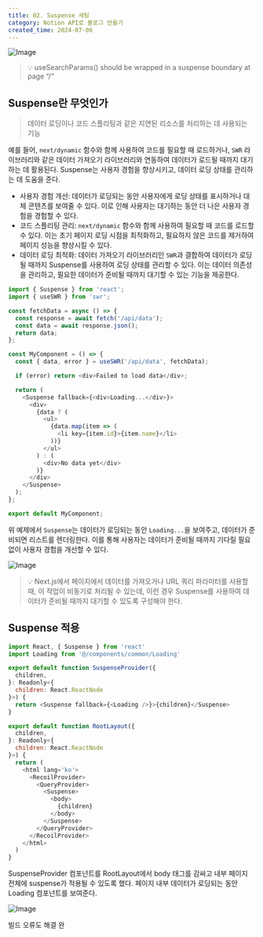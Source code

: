 ```yaml
---
title: 02. Suspense 세팅
category: Notion API로 블로그 만들기
created_time: 2024-07-06
---
```


![Image](https://boiling-politician-9bc.notion.site/image/https%3A%2F%2Fprod-files-secure.s3.us-west-2.amazonaws.com%2F420927ef-2057-4e77-b9b7-d7005a1db0dd%2F7cdfb220-b6f4-44e6-bff9-69a8b660e061%2Fdb7f4d1291c49f41fbb7d2bfa667065a.jpg?table=block&id=7fca3369-4cd5-439e-96d7-3b604a9fa69c&cache=v2)


> 💡 useSearchParams() should be wrapped in a suspense boundary at page “/”


## Suspense란 무엇인가


> 데이터 로딩이나 코드 스플리팅과 같은 지연된 리소스를 처리하는 데 사용되는 기능


예를 들어, `next/dynamic` 함수와 함께 사용하여 코드를 필요할 때 로드하거나, `SWR` 라이브러리와 같은 데이터 가져오기 라이브러리와 연동하여 데이터가 로드될 때까지 대기하는 데 활용된다. Suspense는 사용자 경험을 향상시키고, 데이터 로딩 상태를 관리하는 데 도움을 준다.

- 사용자 경험 개선: 데이터가 로딩되는 동안 사용자에게 로딩 상태를 표시하거나 대체 콘텐츠를 보여줄 수 있다. 이로 인해 사용자는 대기하는 동안 더 나은 사용자 경험을 경험할 수 있다.
- 코드 스플리팅 관리: `next/dynamic` 함수와 함께 사용하여 필요할 때 코드를 로드할 수 있다. 이는 초기 페이지 로딩 시점을 최적화하고, 필요하지 않은 코드를 제거하여 페이지 성능을 향상시킬 수 있다.
- 데이터 로딩 최적화: 데이터 가져오기 라이브러리인 `SWR`과 결합하여 데이터가 로딩될 때까지 Suspense를 사용하여 로딩 상태를 관리할 수 있다. 이는 데이터 의존성을 관리하고, 필요한 데이터가 준비될 때까지 대기할 수 있는 기능을 제공한다.

```javascript
import { Suspense } from 'react';
import { useSWR } from 'swr';

const fetchData = async () => {
  const response = await fetch('/api/data');
  const data = await response.json();
  return data;
};

const MyComponent = () => {
  const { data, error } = useSWR('/api/data', fetchData);

  if (error) return <div>Failed to load data</div>;

  return (
    <Suspense fallback={<div>Loading...</div>}>
      <div>
        {data ? (
          <ul>
            {data.map(item => (
              <li key={item.id}>{item.name}</li>
            ))}
          </ul>
        ) : (
          <div>No data yet</div>
        )}
      </div>
    </Suspense>
  );
};

export default MyComponent;
```


위 예제에서 `Suspense`는 데이터가 로딩되는 동안 `Loading...`을 보여주고, 데이터가 준비되면 리스트를 렌더링한다. 이를 통해 사용자는 데이터가 준비될 때까지 기다릴 필요 없이 사용자 경험을 개선할 수 있다.


![Image](https://boiling-politician-9bc.notion.site/image/https%3A%2F%2Fprod-files-secure.s3.us-west-2.amazonaws.com%2F420927ef-2057-4e77-b9b7-d7005a1db0dd%2Fcb10070c-0267-4106-89e3-6b7faab2f364%2F43e0be5c39bbedfb7e6deb3b34a0f206.jpg?table=block&id=42beda75-2ee9-4a79-8b40-e9a8a7e36f9a&cache=v2)


> 💡 Next.js에서 페이지에서 데이터를 가져오거나 URL 쿼리 파라미터를 사용할 때, 이 작업이 비동기로 처리될 수 있는데, 이런 경우 Suspense를 사용하여 데이터가 준비될 때까지 대기할 수 있도록 구성해야 한다.


## Suspense 적용


```javascript
import React, { Suspense } from 'react'
import Loading from '@/components/common/Loading'

export default function SuspenseProvider({
  children,
}: Readonly<{
  children: React.ReactNode
}>) {
  return <Suspense fallback={<Loading />}>{children}</Suspense>
}
```


```javascript
export default function RootLayout({
  children,
}: Readonly<{
  children: React.ReactNode
}>) {
  return (
    <html lang='ko'>
      <RecoilProvider>
        <QueryProvider>
          <Suspense>
            <body>
              {children}
            </body>
          </Suspense>
        </QueryProvider>
      </RecoilProvider>
    </html>
  )
}
```


SuspenseProvider 컴포넌트를 RootLayout에서 body 태그를 감싸고 내부 페이지 전체에 suspense가 적용될 수 있도록 했다. 페이지 내부 데이터가 로딩되는 동안 Loading 컴포넌트를 보여준다.


![Image](https://boiling-politician-9bc.notion.site/image/https%3A%2F%2Fprod-files-secure.s3.us-west-2.amazonaws.com%2F420927ef-2057-4e77-b9b7-d7005a1db0dd%2Fcf785f82-9e00-436f-9fb5-fcc8a5b49401%2F%25E1%2584%2589%25E1%2585%25B3%25E1%2584%258F%25E1%2585%25B3%25E1%2584%2585%25E1%2585%25B5%25E1%2586%25AB%25E1%2584%2589%25E1%2585%25A3%25E1%2586%25BA_2024-07-06_%25E1%2584%258B%25E1%2585%25A9%25E1%2584%2592%25E1%2585%25AE_9.06.54.png?table=block&id=645cb14f-695d-4317-8e62-274b21deaca0&cache=v2)


빌드 오류도 해결 완 

